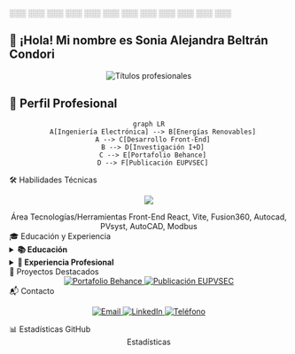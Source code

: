  ░░░ ░░░ ░░░ ░░░ ░░░ ░░░ ░░░ ░░░ ░░░ ░░░ ░░░ ░░░
## 👋 ¡Hola! Mi nombre es Sonia Alejandra Beltrán Condori

<p align="center">
  <img src="https://readme-typing-svg.demolab.com?font=Fira+Code&pause=1000&color=5A2D8A&center=true&vCenter=true&width=435&lines=Ingeniera+en+Electr%C3%B3nica;Desarrolladora+Front-End;Especialista+en+Energ%C3%ADa+Fotovoltaica" alt="Títulos profesionales" />
</p>

## 📌 Perfil Profesional

<div align="center">
  
  ```mermaid
  graph LR
    A[Ingeniería Electrónica] --> B[Energías Renovables]
    A --> C[Desarrollo Front-End]
    B --> D[Investigación I+D]
    C --> E[Portafolio Behance]
    D --> F[Publicación EUPVSEC]
```
</div>
🛠️ Habilidades Técnicas
<p align="center"> <img src="https://skillicons.dev/icons?i=js,html,css,react,git,github,figma" /> </p><div align="center">
Área	Tecnologías/Herramientas
Front-End	React, Vite, Fusion360, Autocad, PVsyst, AutoCAD, Modbus

</div>
🎓 Educación y Experiencia
<details> <summary><b>📚 Educación</b></summary>
- Licenciada en Ingeniería en Electrónica de la Universidad de Antofagasta.
- Enfoque en sistemas fotovoltaicos y desarrollo tecnológico

</details><details> <summary><b>💼 Experiencia Profesional</b></summary>
Centro de Desarrollo Energético Antofagasta
- Ingeniera I+D (Ene 2024 - Presente)

- Diseño de plantas fotovoltaicas educativas

- Sistemas de monitorización con RS485

</details>
🌟 Proyectos Destacados
<div align="center"> <a href="https://www.behance.net/gallery/223095147/CHTEC-FEG2_Front-End_202"> <img src="https://img.shields.io/badge/Portafolio-CHTEC_FEG2-5A2D8A?style=for-the-badge&logo=behance" alt="Portafolio Behance"> </a> <a href="https://userarea.eupvsec.org/proceedings/EU-PVSEC-2023/5DV.2.45/"> <img src="https://img.shields.io/badge/Publicación-EUPVSEC-blue?style=for-the-badge" alt="Publicación EUPVSEC"> </a> </div>
📬 Contacto
<p align="center"> <a href="mailto:sonia.beltran.condori@ua.cl"> <img src="https://img.shields.io/badge/Email-sonia.beltran.condori@ua.cl-D14836?style=flat&logo=gmail" alt="Email"> </a> <a href="https://www.linkedin.com/in/tuperfil"> <img src="https://img.shields.io/badge/LinkedIn-Sonia_Beltrán-0077B5?style=flat&logo=linkedin" alt="LinkedIn"> </a> <a href="tel:+56937442742"> <img src="https://img.shields.io/badge/Teléfono-+56937442742-green?style=flat" alt="Teléfono"> </a> </p>
📊 Estadísticas GitHub
<div align="center">
Estadísticas

</div>

                   
                                


